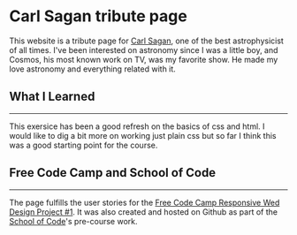 # Carl Sagan tribute page

This website is a tribute page for [Carl Sagan](https://en.wikipedia.org/wiki/Carl_Sagan), one of the best astrophysicist of all times.
I've been interested on astronomy since I was a little boy, and Cosmos, his most known work on TV, was my favorite show. He made my love astronomy and everything related with it.

## What I Learned

---

This exersice has been a good refresh on the basics of css and html. I would like to dig a bit more on working just plain css but so far I think this was a good starting point for the course.

## Free Code Camp and School of Code

---

The page fulfills the user stories for the [Free Code Camp Responsive Wed Design Project #1](https://www.freecodecamp.org/learn/responsive-web-design/responsive-web-design-projects/build-a-tribute-page).
It was also created and hosted on Github as part of the [School of Code](https://www.schoolofcode.co.uk)'s pre-course work.
